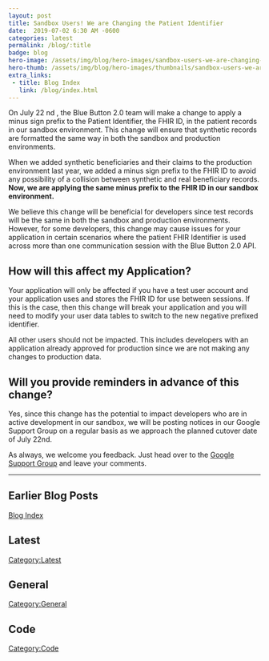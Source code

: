 ```yaml
---
layout: post
title: Sandbox Users! We are Changing the Patient Identifier
date:  2019-07-02 6:30 AM -0600
categories: latest
permalink: /blog/:title
badge: blog
hero-image: /assets/img/blog/hero-images/sandbox-users-we-are-changing-the-patient-identifier.jpg
hero-thumb: /assets/img/blog/hero-images/thumbnails/sandbox-users-we-are-changing-the-patient-identifier.jpg
extra_links:
 - title: Blog Index
   link: /blog/index.html
---
```


On July 22 nd , the Blue Button 2.0 team will make a change to apply a minus sign prefix to the Patient Identifier, the FHIR ID, in the patient records in our sandbox environment. This change will ensure that synthetic records are formatted the same way in both the sandbox and production environments.

When we added synthetic beneficiaries and their claims to the production environment last year, we added a minus sign prefix to the FHIR ID to avoid any possibility of a collision between synthetic and real beneficiary records. **Now, we are applying the same minus prefix to the FHIR ID in our sandbox environment.**

We believe this change will be beneficial for developers since test records will be the same in both the sandbox and production environments. However, for some developers, this change may cause issues for your application in certain scenarios where the patient FHIR Identifier is used across more than one communication session with the Blue Button 2.0 API.

## How will this affect my Application?

Your application will only be affected if you have a test user account and your application uses and stores the FHIR ID for use between sessions. If this is the case, then this change will break your application and you will need to modify your user data tables to switch to the new negative prefixed identifier.

All other users should not be impacted. This includes developers with an application already approved for production since we are not making any changes to production data.

## Will you provide reminders in advance of this change?

Yes, since this change has the potential to impact developers who are in active development in our sandbox, we will be posting notices in our Google Support Group on a regular basis as we approach the planned cutover date of July 22nd.

As always, we welcome you feedback. Just head over to the [Google Support Group](https://groups.google.com/forum/#!forum/Developer-group-for-cms-blue-button-api) and leave your comments.

---
## Earlier Blog Posts

[Blog Index](/blog/)

## Latest
[Category:Latest](/blog/category/latest.html)

## General
[Category:General](/blog/category/general.html)

## Code
[Category:Code](/blog/category/code.html)
